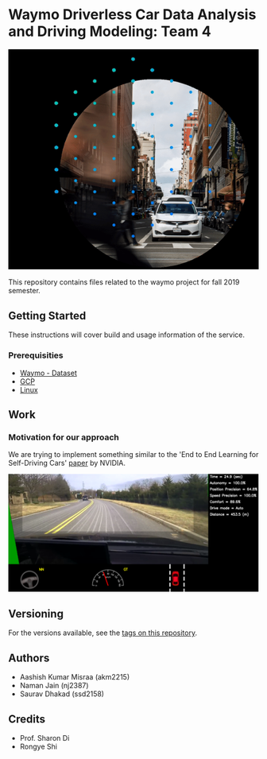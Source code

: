 # Waymo Driverless Car Data Analysis and Driving Modeling: Team 4

![GIF demo](screenshots/waymo.gif)

This repository contains files related to the waymo project for fall 2019 semester.

## Getting Started

These instructions will cover build and usage information of the service. 


### Prerequisities

* [Waymo - Dataset](https://waymo.com/open/data/)
* [GCP](https://cloud.google.com/)
* [Linux](https://docs.docker.com/linux/started/)

## Work

### Motivation for our approach

We are trying to implement something similar to the 'End to End Learning for Self-Driving Cars' [paper](https://arxiv.org/pdf/1604.07316.pdf) by NVIDIA. 

![alt text](screenshots/nvidia.png "NVIDIA Paper")

## Versioning

For the versions available, see the 
[tags on this repository](https://github.com/sharon-waymo-project/team-4). 


## Authors

* Aashish Kumar Misraa (akm2215)
* Naman Jain (nj2387)
* Saurav Dhakad (ssd2158)


## Credits

* Prof. Sharon Di
* Rongye Shi
